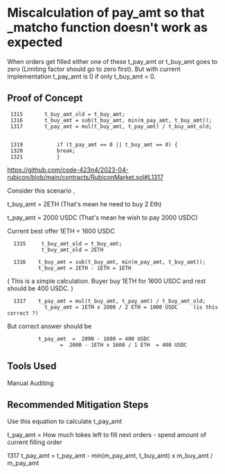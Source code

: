 # Miscalculation of pay_amt so that _matcho function doesn't work as expected 

When orders get filled either one of these t_pay_amt or t_buy_amt goes to zero (Limiting factor should go to zero first). But
with current implementation t_pay_amt is 0 if only t_buy_amt = 0.  

## Proof of Concept

     1315       t_buy_amt_old = t_buy_amt;
     1316       t_buy_amt = sub(t_buy_amt, min(m_pay_amt, t_buy_amt));
     1317       t_pay_amt = mul(t_buy_amt, t_pay_amt) / t_buy_amt_old;
     
     
     1319           if (t_pay_amt == 0 || t_buy_amt == 0) {
     1320           break;
     1321           }


https://github.com/code-423n4/2023-04-rubicon/blob/main/contracts/RubiconMarket.sol#L1317

Consider this scenario ,

t_buy_amt = 2ETH (That's mean he need to buy 2 Eth) 

t_pay_amt = 2000 USDC (That's mean he wish to pay 2000 USDC)

Current best offer 1ETH = 1600 USDC

      1315     t_buy_amt_old = t_buy_amt;
               t_buy_amt_old = 2ETH
               
      1316    t_buy_amt = sub(t_buy_amt, min(m_pay_amt, t_buy_amt)); 
  	          t_buy_amt = 2ETH - 1ETH = 1ETH

( This is a simple calculation. Buyer buy 1ETH for 1600 USDC and rest should be 400 USDC. )

      
      1317	  t_pay_amt = mul(t_buy_amt, t_pay_amt) / t_buy_amt_old;    
	            t_pay_amt = 1ETH x 2000 / 2 ETH = 1000 USDC 	(is this correct ?)

But correct answer should  be 

	          t_pay_amt  =  2000 - 1600 = 400 USDC     
		             =  2000 - 1ETH x 1600 / 1 ETH  = 400 USDC
                       

## Tools Used
Manual Auditing

## Recommended Mitigation Steps

Use this equation to calculate t_pay_amt

t_pay_amt  = How much tokes left to fill next orders - spend amount of current filling order

1317     t_pay_amt = t_pay_amt - min(m_pay_amt, t_buy_amt) x m_buy_amt / m_pay_amt


                       




